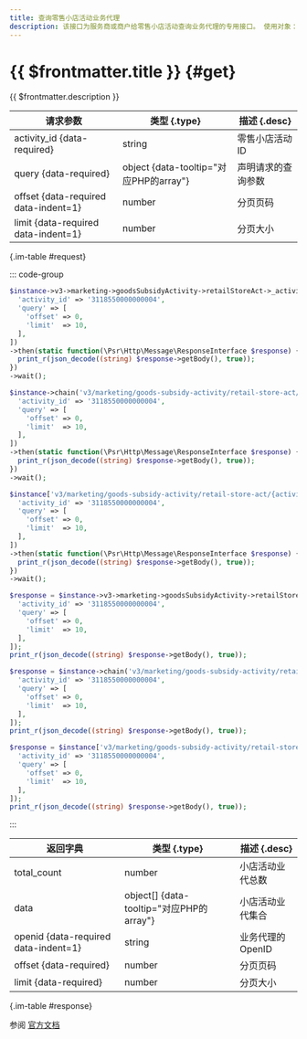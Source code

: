 ```yaml
---
title: 查询零售小店活动业务代理
description: 该接口为服务商或商户给零售小店活动查询业务代理的专用接口。 使用对象：活动创建方商户号、活动归属品牌的品牌主商户号或品牌经营商户号。
---
```


# {{ $frontmatter.title }} {#get}

{{ $frontmatter.description }}

| 请求参数 | 类型 {.type} | 描述 {.desc}
| --- | --- | ---
| activity_id {data-required} | string | 零售小店活动ID
| query {data-required} | object {data-tooltip="对应PHP的array"} | 声明请求的查询参数
| offset {data-required data-indent=1} | number | 分页页码
| limit {data-required data-indent=1} | number | 分页大小

{.im-table #request}

::: code-group

```php [异步纯链式]
$instance->v3->marketing->goodsSubsidyActivity->retailStoreAct->_activity_id_->representatives->getAsync([
  'activity_id' => '3118550000000004',
  'query' => [
    'offset' => 0,
    'limit'  => 10,
  ],
])
->then(static function(\Psr\Http\Message\ResponseInterface $response) {
  print_r(json_decode((string) $response->getBody(), true));
})
->wait();
```

```php [异步声明式]
$instance->chain('v3/marketing/goods-subsidy-activity/retail-store-act/{activity_id}/representatives')->getAsync([
  'activity_id' => '3118550000000004',
  'query' => [
    'offset' => 0,
    'limit'  => 10,
  ],
])
->then(static function(\Psr\Http\Message\ResponseInterface $response) {
  print_r(json_decode((string) $response->getBody(), true));
})
->wait();
```

```php [异步属性式]
$instance['v3/marketing/goods-subsidy-activity/retail-store-act/{activity_id}/representatives']->getAsync([
  'activity_id' => '3118550000000004',
  'query' => [
    'offset' => 0,
    'limit'  => 10,
  ],
])
->then(static function(\Psr\Http\Message\ResponseInterface $response) {
  print_r(json_decode((string) $response->getBody(), true));
})
->wait();
```

```php [同步纯链式]
$response = $instance->v3->marketing->goodsSubsidyActivity->retailStoreAct->_activity_id_->representatives->get([
  'activity_id' => '3118550000000004',
  'query' => [
    'offset' => 0,
    'limit'  => 10,
  ],
]);
print_r(json_decode((string) $response->getBody(), true));
```

```php [同步声明式]
$response = $instance->chain('v3/marketing/goods-subsidy-activity/retail-store-act/{activity_id}/representatives')->get([
  'activity_id' => '3118550000000004',
  'query' => [
    'offset' => 0,
    'limit'  => 10,
  ],
]);
print_r(json_decode((string) $response->getBody(), true));
```

```php [同步属性式]
$response = $instance['v3/marketing/goods-subsidy-activity/retail-store-act/{activity_id}/representatives']->get([
  'activity_id' => '3118550000000004',
  'query' => [
    'offset' => 0,
    'limit'  => 10,
  ],
]);
print_r(json_decode((string) $response->getBody(), true));
```

:::

| 返回字典 | 类型 {.type} | 描述 {.desc}
| --- | --- | ---
| total_count | number | 小店活动业代总数
| data | object[] {data-tooltip="对应PHP的array"} | 小店活动业代集合
| openid {data-required data-indent=1} | string | 业务代理的OpenID
| offset {data-required} | number | 分页页码
| limit {data-required} | number | 分页大小

{.im-table #response}

参阅 [官方文档](https://pay.weixin.qq.com/docs/partner/apis/retail-store/retail-store-act/list-representative.html)
